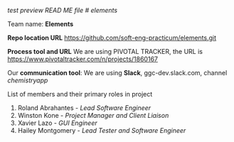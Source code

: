 *test preview READ ME file # elements*

Team name:
**Elements**

**Repo location URL**
 https://github.com/soft-eng-practicum/elements.git

**Process tool and URL**
We are using PIVOTAL TRACKER, the URL is https://www.pivotaltracker.com/n/projects/1860167

Our **communication tool**:
We are using **Slack**, ggc-dev.slack.com, channel *chemistryapp*

List of members and their primary roles in project

1. Roland Abrahantes - *Lead Software Engineer*
2. Winston Kone - *Project Manager and Client Liaison*
3. Xavier Lazo -  *GUI Engineer*
4. Hailey Montgomery - *Lead Tester and Software Engineer*
